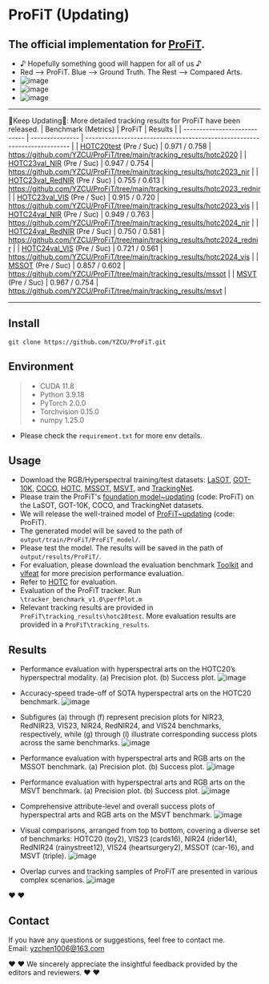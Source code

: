 # ProFiT (Updating)
##  The official implementation for [ProFiT](https://www.sciencedirect.com/science/article/pii/S0924271624000856).
- ♪ Hopefully something good will happen for all of us ♪
- Red --> ProFiT. Blue --> Ground Truth. The Rest --> Compared Arts.
- ![image](/fig/duck.gif)
- ![image](/fig/leaf.gif)
- ![image](/fig/rain.gif)
<!---
-->
--------------------------------------------------------------------------------------
:running:Keep Updating:running:: More detailed tracking results for ProFiT have been released.
| Benchmark (Metrics)          | ProFiT          | Results                                                                   |
| ---------------------------- | --------------- | ------------------------------------------------------------------------- |
| [HOTC20test](https://www.hsitracking.com/) (Pre / Suc)       |  0.971 / 0.758  | https://github.com/YZCU/ProFiT/tree/main/tracking_results/hotc2020        |
| [HOTC23val_NIR](https://www.hsitracking.com/) (Pre / Suc)    |  0.947 / 0.754  | https://github.com/YZCU/ProFiT/tree/main/tracking_results/hotc2023_nir    |
| [HOTC23val_RedNIR](https://www.hsitracking.com/) (Pre / Suc) |  0.755 / 0.613  | https://github.com/YZCU/ProFiT/tree/main/tracking_results/hotc2023_rednir |
| [HOTC23val_VIS](https://www.hsitracking.com/) (Pre / Suc)    |  0.915 / 0.720  | https://github.com/YZCU/ProFiT/tree/main/tracking_results/hotc2023_vis    |
| [HOTC24val_NIR](https://www.hsitracking.com/) (Pre / Suc)    |  0.949 / 0.763  | https://github.com/YZCU/ProFiT/tree/main/tracking_results/hotc2024_nir    |
| [HOTC24val_RedNIR](https://www.hsitracking.com/) (Pre / Suc) |  0.750 / 0.581  | https://github.com/YZCU/ProFiT/tree/main/tracking_results/hotc2024_rednir |
| [HOTC24val_VIS](https://www.hsitracking.com/) (Pre / Suc)    |  0.721 / 0.561  | https://github.com/YZCU/ProFiT/tree/main/tracking_results/hotc2024_vis    |
| [MSSOT](https://www.sciencedirect.com/science/article/pii/S0924271623002551) (Pre / Suc)            |  0.857 / 0.602  | https://github.com/YZCU/ProFiT/tree/main/tracking_results/mssot           |
| [MSVT](https://www.sciencedirect.com/science/article/pii/S0924271621002860) (Pre / Suc)             |  0.967 / 0.754  | https://github.com/YZCU/ProFiT/tree/main/tracking_results/msvt            |

--------------------------------------------------------------------------------------

##  Install
```
git clone https://github.com/YZCU/ProFiT.git
```
## Environment
 > * CUDA 11.8
 > * Python 3.9.18
 > * PyTorch 2.0.0
 > * Torchvision 0.15.0
 > * numpy 1.25.0 
 - Please check the `requirement.txt` for more env details.

## Usage
- Download the RGB/Hyperspectral training/test datasets: [LaSOT](https://cis.temple.edu/lasot/), [GOT-10K](http://got-10k.aitestunion.com/downloads), [COCO](http://cocodataset.org), [HOTC](https://www.hsitracking.com/hot2022/), [MSSOT](https://github.com/Chenlulu1993/SMT), [MSVT](https://github.com/polwork/HOMG), and [TrackingNet](https://tracking-net.org/#downloads).
- Please train the ProFiT's [foundation model~updating](https://pan.baidu.com) (code: ProFiT) on the LaSOT, GOT-10K, COCO, and TrackingNet datasets.
- We will release the well-trained model of [ProFiT~updating](https://pan.baidu.com/) (code: ProFiT).
- The generated model will be saved to the path of `output/train/ProFiT/ProFiT_model/`.
- Please test the model. The results will be saved in the path of `output/results/ProFiT/`.
- For evaluation, please download the evaluation benchmark [Toolkit](http://cvlab.hanyang.ac.kr/tracker_benchmark/) and [vlfeat](http://www.vlfeat.org/index.html) for more precision performance evaluation.
- Refer to [HOTC](https://www.hsitracking.com/hot2022/) for evaluation.
- Evaluation of the ProFiT tracker. Run `\tracker_benchmark_v1.0\perfPlot.m`
- Relevant tracking results are provided in `ProFiT\tracking_results\hotc20test`. More evaluation results are provided in a `ProFiT\tracking_results`.
<!---
-->
## Results
- Performance evaluation with hyperspectral arts on the HOTC20’s hyperspectral modality. (a) Precision plot. (b) Success plot.
 ![image](/fig/hotc20.jpg)

- Accuracy-speed trade-off of SOTA hyperspectral arts on the HOTC20 benchmark.
 ![image](/fig/fps.jpg)

-  Subfigures (a) through (f) represent precision plots for NIR23, RedNIR23, VIS23, NIR24, RedNIR24, and VIS24 benchmarks, respectively, while (g) through (l) illustrate corresponding success plots across the same benchmarks.
 ![image](/fig/hotc23-24.jpg)

- Performance evaluation with hyperspectral arts and RGB arts on the MSSOT benchmark. (a) Precision plot. (b) Success plot.
 ![image](/fig/mssot.jpg)

- Performance evaluation with hyperspectral arts and RGB arts on the MSVT benchmark. (a) Precision plot. (b) Success plot. 
 ![image](/fig/msvt.jpg)

- Comprehensive attribute-level and overall success plots of hyperspectral arts and RGB arts on the MSVT benchmark. 
 ![image](/fig/msvt_attr.jpg)

- Visual comparisons, arranged from top to bottom, covering a diverse set of benchmarks: HOTC20 (toy2), VIS23 (cards16), NIR24 (rider14), RedNIR24 (rainystreet12), VIS24 (heartsurgery2), MSSOT (car-16), and MSVT (triple).
 ![image](/fig/vis.jpg)

- Overlap curves and tracking samples of ProFiT are presented in various complex scenarios.
 ![image](/fig/curve.jpg)


:heart:  :heart:

## Contact
If you have any questions or suggestions, feel free to contact me.  
Email: yzchen1006@163.com 

:heart:  :heart: We sincerely appreciate the insightful feedback provided by the editors and reviewers. :heart:  :heart:
